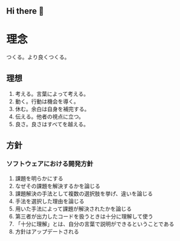 ## Hi there 👋

# 理念
つくる。より良くつくる。

## 理想
1. 考える。言葉によって考える。
2. 動く。行動は機会を導く。
3. 休む。余白は自身を補完する。
4. 伝える。他者の視点に立つ。
5. 良さ。良さはすべてを越える。

## 方針


### ソフトウェアにおける開発方針
1. 課題を明らかにする
2. なぜその課題を解決するかを論じる
3. 課題解決の手法として複数の選択肢を挙げ、違いを論じる
4. 手法を選択した理由を論じる
5. 用いた手法によって課題が解決されたかを論じる
6. 第三者が出力したコードを扱うときは十分に理解して使う
7. 「十分に理解」とは、自分の言葉で説明ができるということである
8. 方針はアップデートされる
<!--
**kyokucho1989/kyokucho1989** is a ✨ _special_ ✨ repository because its `README.md` (this file) appears on your GitHub profile.

Here are some ideas to get you started:

- 🔭 I’m currently working on ...
- 🌱 I’m currently learning ...
- 👯 I’m looking to collaborate on ...
- 🤔 I’m looking for help with ...
- 💬 Ask me about ...
- 📫 How to reach me: ...
- 😄 Pronouns: ...
- ⚡ Fun fact: ...
-->
